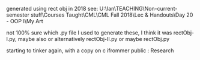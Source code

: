 generated using rect obj in 2018
see:  U:\Ian\TEACHING\Non-current-semester stuff\Courses Taught\CML\CML Fall 2018\Lec & Handouts\Day 20 - OOP I\My Art

not 100% sure which .py file I used to generate these, I think it was rectObj-I.py, maybe also or alternatively rectObj-II.py or maybe rectObj.py

starting to tinker again, with a copy on c ifrommer public : Research

